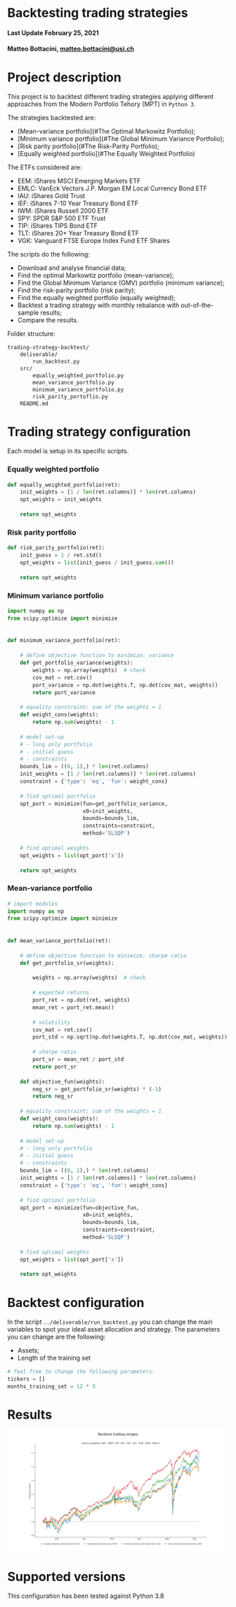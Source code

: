 # Backtesting trading strategies

#### Last Update February 25, 2021 ####
#### Matteo Bottacini, [matteo.bottacini@usi.ch](mailto:matteo.bottacini@usi.ch) ####


# Project description

This project is to backtest different trading strategies applying different approaches from the Modern Portfolio Tehory (MPT) in `Python 3`.

The strategies backtested are:
* [Mean-variance portfolio](#The Optimal Markowitz Portfolio);
* [Minimum variance portfolio](#The Global Minimum Variance Portfolio);
* [Risk parity portfolio](#The Risk-Parity Portfolio);
* [Equally weighted portfolio](#The Equally Weighted Portfolio)


The ETFs considered are:
* EEM: iShares MSCI Emerging Markets ETF 
* EMLC: VanEck Vectors J.P. Morgan EM Local Currency Bond ETF
* IAU: iShares Gold Trust
* IEF: iShares 7-10 Year Treasury Bond ETF
* IWM: iShares Russell 2000 ETF
* SPY: SPDR S&P 500 ETF Trust
* TIP: iShares TIPS Bond ETF
* TLT: iShares 20+ Year Treasury Bond ETF
* VGK: Vanguard FTSE Europe Index Fund ETF Shares


The scripts do the following:
* Download and analyse financial data;
* Find the optimal Markowtiz portfolio (mean-variance);
* Find the Global Minimum Variance (GMV) portfolio (minimum variance);
* Find the risk-parity portfolio (risk parity);
* Find the equally weighted portfolio (equally weighted);
* Backtest a trading strategy with monthly rebalance with out-of-the-sample results;
* Compare the results.


Folder structure:
~~~~
trading-strategy-backtest/
    deliverable/
        run_backtest.py
    src/
        equally_weighted_portfolio.py
        mean_variance_portfolio.py
        minimum_variance_portfolio.py
        risk_parity_portoflio.py
    README.md
~~~~


# Trading strategy configuration
Each model is setup in its specific scripts.

### Equally weighted portfolio ###
```python
def equally_weighted_portfolio(ret):
    init_weights = [1 / len(ret.columns)] * len(ret.columns)
    opt_weights = init_weights

    return opt_weights
```

### Risk parity portfolio ###
```python
def risk_parity_portfolio(ret):
    init_guess = 1 / ret.std()
    opt_weights = list(init_guess / init_guess.sum())

    return opt_weights
```

### Minimum variance portfolio ###
```python
import numpy as np
from scipy.optimize import minimize


def minimum_variance_portfolio(ret):

    # define objective function to minimize: variance
    def get_portfolio_variance(weights):
        weights = np.array(weights)  # check
        cov_mat = ret.cov()
        port_variance = np.dot(weights.T, np.dot(cov_mat, weights))
        return port_variance

    # equality constraint: sum of the weights = 1
    def weight_cons(weights):
        return np.sum(weights) - 1

    # model set-up
    # - long only portfolio
    # - initial guess
    # - constraints
    bounds_lim = ((0, 1),) * len(ret.columns)
    init_weights = [1 / len(ret.columns)] * len(ret.columns)
    constraint = {'type': 'eq', 'fun': weight_cons}

    # find optimal portfolio
    opt_port = minimize(fun=get_portfolio_variance,
                        x0=init_weights,
                        bounds=bounds_lim,
                        constraints=constraint,
                        method='SLSQP')

    # find optimal weights
    opt_weights = list(opt_port['x'])

    return opt_weights
```

### Mean-variance portfolio ###
```python
# import modules
import numpy as np
from scipy.optimize import minimize


def mean_variance_portfolio(ret):

    # define objective function to minimize: sharpe ratio
    def get_portfolio_sr(weights):

        weights = np.array(weights)  # check

        # expected returns
        port_ret = np.dot(ret, weights)
        mean_ret = port_ret.mean()

        # volatility
        cov_mat = ret.cov()
        port_std = np.sqrt(np.dot(weights.T, np.dot(cov_mat, weights)))

        # sharpe ratio
        port_sr = mean_ret / port_std
        return port_sr

    def objective_fun(weights):
        neg_sr = get_portfolio_sr(weights) * (-1)
        return neg_sr

    # equality constraint: sum of the weights = 1
    def weight_cons(weights):
        return np.sum(weights) - 1

    # model set-up
    # - long only portfolio
    # - initial guess
    # - constraints
    bounds_lim = ((0, 1),) * len(ret.columns)
    init_weights = [1 / len(ret.columns)] * len(ret.columns)
    constraint = {'type': 'eq', 'fun': weight_cons}

    # find optimal portfolio
    opt_port = minimize(fun=objective_fun,
                        x0=init_weights,
                        bounds=bounds_lim,
                        constraints=constraint,
                        method='SLSQP')

    # find optimal weights
    opt_weights = list(opt_port['x'])

    return opt_weights
```

# Backtest configuration
In the script `../deliverable/run_backtest.py` you can change the main variables to spot your ideal asset allocation and strategy.
The parameters you can change are the following:
* Assets;
* Length of the training set
```python
# feel free to change the following parameters:
tickers = []
months_training_set = 12 * 5
```

# Results
![](backtest_plot.png)

# Supported versions
This configuration has been tested against Python 3.8
